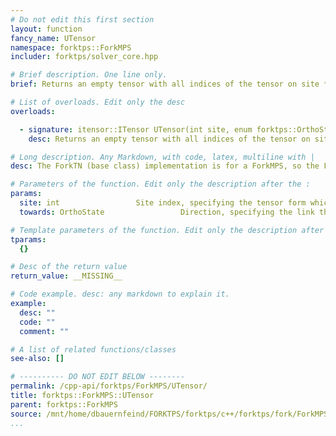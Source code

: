 ```yaml
---
# Do not edit this first section
layout: function
fancy_name: UTensor
namespace: forktps::ForkMPS
includer: forktps/solver_core.hpp

# Brief description. One line only.
brief: Returns an empty tensor with all indices of the tensor on site *site* except for the link shared with the neighbor in direction *towards*.

# List of overloads. Edit only the desc
overloads:

  - signature: itensor::ITensor UTensor(int site, enum forktps::OrthoState towards) const
    desc: Returns an empty tensor with all indices of the tensor on site *site* except for the link shared with the neighbor in direction *towards*.

# Long description. Any Markdown, with code, latex, multiline with |
desc: The ForkTN (base class) implementation is for a ForkMPS, so the ForkMPO needs to override this.

# Parameters of the function. Edit only the description after the :
params:
  site: int                 Site index, specifying the tensor form which the indices are taken.
  towards: OrthoState                 Direction, specifying the link that is NOT included in the returned tensor.

# Template parameters of the function. Edit only the description after the :
tparams:
  {}

# Desc of the return value
return_value: __MISSING__

# Code example. desc: any markdown to explain it.
example:
  desc: ""
  code: ""
  comment: ""

# A list of related functions/classes
see-also: []

# ---------- DO NOT EDIT BELOW --------
permalink: /cpp-api/forktps/ForkMPS/UTensor/
title: forktps::ForkMPS::UTensor
parent: forktps::ForkMPS
source: /mnt/home/dbauernfeind/FORKTPS/forktps/c++/forktps/fork/ForkMPS.hpp
...
```


